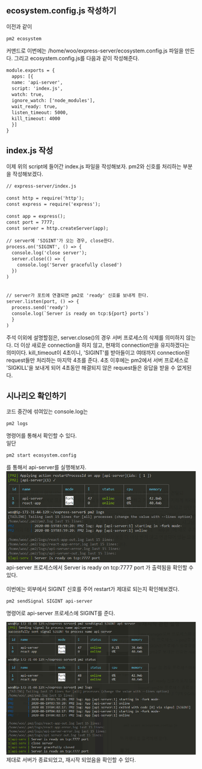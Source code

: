 ## ecosystem.config.js 작성하기
이전과 같이
```
pm2 ecosystem
```
커맨드로 이번에는 /home/woo/express-server/ecosystem.config.js 파일을 만든다.
그리고 ecosystem.config.js를 다음과 같이 작성해준다.

```
module.exports = {
  apps: [{
  name: 'api-server',
  script: 'index.js',
  watch: true,
  ignore_watch: ['node_modules'],
  wait_ready: true,
  listen_timeout: 5000,
  kill_timeout: 4000
  }]
}
```

## index.js 작성
이제 위의 script에 들어간 index.js 파일을 작성해보자. pm2와 신호를 처리하는 부분을 작성해보겠다. 

```
// express-server/index.js

const http = require('http');
const express = require('express');

const app = express();
const port = 7777;
const server = http.createServer(app);

// server에 'SIGINT'가 오는 경우, close한다. 
process.on('SIGINT', () => {
  console.log('close server');
  server.close(() => {
    console.log('Server gracefully closed')
  })
)


// server가 포트에 연결되면 pm2로 'ready' 신호를 보내게 한다.
server.listen(port, () => {
  process.send('ready')
  console.log(`Server is ready on tcp:${port} ports`)
  }
)
```

주석 이외에 설명할점은, server.close()의 경우 서버 프로세스의 삭제를 의미하지 않는다. 더 이상 새로운 connection을 하지 않고, 현재의 connection만을 유지하겠다는 의미이다. kill_timeout이 4초이니, 'SIGINT'를 받아들이고 여태까지 connection된 request들만 처리하는 마지막 4초를 준다. 4초 이후에는 pm2에서 서버 프로세스로 'SIGKILL'을 보내게 되어 4초동안 해결되지 않은 request들은 응답을 받을 수 없게된다.

## 시나리오 확인하기
코드 중간에 섞여있는 console.log는 
```
pm2 logs
```
명령어를 통해서 확인할 수 있다.
<br>
일단 
```
pm2 start ecosystem.config
```
를 통해서 api-server를 실행해보자.
![pm2](./images/pm2.png)
<br>
api-server 프로세스에서 Server is ready on tcp:7777 port 가 출력됨을 확인할 수 있다.
<br>
<br>
이번에는 외부에서 SIGINT 신호를 주어 restart가 제대로 되는지 확인해보겠다.
```
pm2 sendSignal SIGINT api-server
```
명령어로 api-server 프로세스에 SIGINT를 준다.

![pm3](./images/pm3.png)
<br>
제대로 서버가 종료되었고, 재시작 되었음을 확인할 수 있다.
